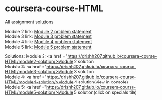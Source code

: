 # coursera-course-HTML
 All assignment solutions
 
 Module 2 link: <a href ="https://github.com/jhu-ep-coursera/fullstack-course4/blob/master/assignments/assignment2/Assignment-2.md"> Module 2 problem statement </a><br />
 Module 3 link: <a href ="https://github.com/jhu-ep-coursera/fullstack-course4/blob/master/assignments/assignment3/Assignment-3.md"> Module 3 problem statement </a><br />
 Module 4 link: <a href ="https://github.com/jhu-ep-coursera/fullstack-course4/blob/master/assignments/assignment4/Assignment-4.md"> Module 4 problem statement </a><br />
 Module 5 link: <a href ="https://github.com/jhu-ep-coursera/fullstack-course4/blob/master/assignments/assignment5/Assignment-5.md"> Module 5 problem statement </a><br />
 
 Solutions:
 Module 2: <a href ="https://drishh207.github.io/coursera-course-HTML/module2-solution/>Module 2 solution </a><br />
 Module 3: <a href ="https://drishh207.github.io/coursera-course-HTML/module3-solution/>Module 3 solution </a><br />
 Module 4: <a href ="https://drishh207.github.io/coursera-course-HTML/module4-solution/>Module 4 solution(view in console) </a> <br />
 Module 5: <a href ="https://drishh207.github.io/coursera-course-HTML/module5-solution/>Module 5 solution(click on specials tile)</a><br />
